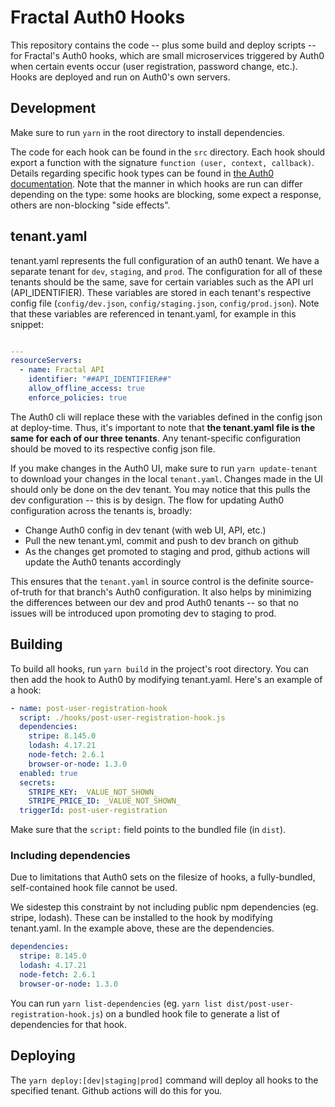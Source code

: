 # Fractal Auth0 Hooks

This repository contains the code -- plus some build and deploy scripts -- for Fractal's Auth0 hooks, which are small microservices triggered by Auth0 when certain events occur (user registration, password change, etc.). Hooks are deployed and run on Auth0's own servers.

## Development

Make sure to run `yarn` in the root directory to install dependencies.

The code for each hook can be found in the `src` directory. Each hook should export a function with the signature `function (user, context, callback)`. Details regarding specific hook types can be found in [the Auth0 documentation](https://auth0.com/docs/hooks/extensibility-points). Note that the manner in which hooks are run can differ depending on the type: some hooks are blocking, some expect a response, others are non-blocking "side effects".

## tenant.yaml

tenant.yaml represents the full configuration of an auth0 tenant. We have a separate tenant for `dev`, `staging`, and `prod`. The configuration for all of these tenants should be the same, save for certain variables such as the API url (API_IDENTIFIER). These variables are stored in each tenant's respective config file (`config/dev.json`, `config/staging.json`, `config/prod.json`). Note that these variables are referenced in tenant.yaml, for example in this snippet:

```yaml

---
resourceServers:
  - name: Fractal API
    identifier: "##API_IDENTIFIER##"
    allow_offline_access: true
    enforce_policies: true
```

The Auth0 cli will replace these with the variables defined in the config json at deploy-time. Thus, it's important to note that **the tenant.yaml file is the same for each of our three tenants**. Any tenant-specific configuration should be moved to its respective config json file.

If you make changes in the Auth0 UI, make sure to run `yarn update-tenant` to download your changes in the local `tenant.yaml`. Changes made in the UI should only be done on the dev tenant. You may notice that this pulls the dev configuration -- this is by design. The flow for updating Auth0 configuration across the tenants is, broadly:

- Change Auth0 config in dev tenant (with web UI, API, etc.)
- Pull the new tenant.yml, commit and push to dev branch on github
- As the changes get promoted to staging and prod, github actions will update the Auth0 tenants accordingly

This ensures that the `tenant.yaml` in source control is the definite source-of-truth for that branch's Auth0 configuration. It also helps by minimizing the differences between our dev and prod Auth0 tenants -- so that no issues will be introduced upon promoting dev to staging to prod.

## Building

To build all hooks, run `yarn build` in the project's root directory. You can then add the hook to Auth0 by modifying tenant.yaml. Here's an example of a hook:

```yaml
- name: post-user-registration-hook
  script: ./hooks/post-user-registration-hook.js
  dependencies:
    stripe: 8.145.0
    lodash: 4.17.21
    node-fetch: 2.6.1
    browser-or-node: 1.3.0
  enabled: true
  secrets:
    STRIPE_KEY: _VALUE_NOT_SHOWN_
    STRIPE_PRICE_ID: _VALUE_NOT_SHOWN_
  triggerId: post-user-registration
```

Make sure that the `script:` field points to the bundled file (in `dist`).

### Including dependencies

Due to limitations that Auth0 sets on the filesize of hooks, a fully-bundled, self-contained hook file cannot be used.

We sidestep this constraint by not including public npm dependencies (eg. stripe, lodash). These can be installed to the hook by modifying tenant.yaml. In the example above, these are the dependencies.

```yaml
dependencies:
  stripe: 8.145.0
  lodash: 4.17.21
  node-fetch: 2.6.1
  browser-or-node: 1.3.0
```

You can run `yarn list-dependencies` (eg. `yarn list dist/post-user-registration-hook.js`) on a bundled hook file to generate a list of dependencies for that hook.

## Deploying

The `yarn deploy:[dev|staging|prod]` command will deploy all hooks to the specified tenant. Github actions will do this for you.
